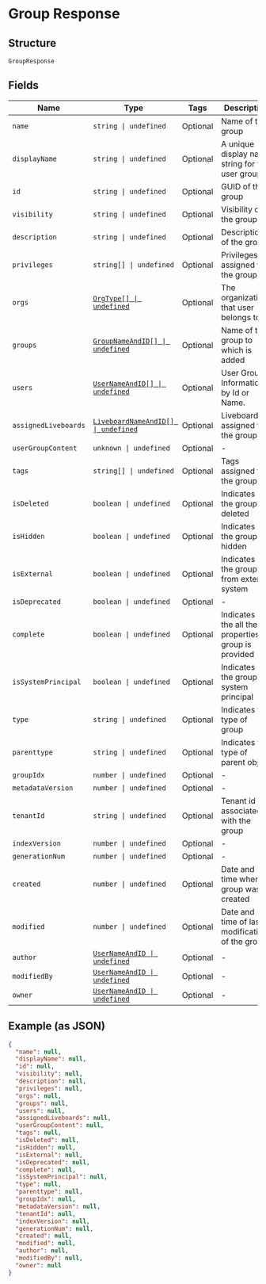 
# Group Response

## Structure

`GroupResponse`

## Fields

| Name | Type | Tags | Description |
|  --- | --- | --- | --- |
| `name` | `string \| undefined` | Optional | Name of the group |
| `displayName` | `string \| undefined` | Optional | A unique display name string for the user group |
| `id` | `string \| undefined` | Optional | GUID of the group |
| `visibility` | `string \| undefined` | Optional | Visibility of the group |
| `description` | `string \| undefined` | Optional | Description of the group |
| `privileges` | `string[] \| undefined` | Optional | Privileges assigned to the group |
| `orgs` | [`OrgType[] \| undefined`](../../doc/models/org-type.md) | Optional | The organizations that user belongs to |
| `groups` | [`GroupNameAndID[] \| undefined`](../../doc/models/group-name-and-id.md) | Optional | Name of the group to which is added |
| `users` | [`UserNameAndID[] \| undefined`](../../doc/models/user-name-and-id.md) | Optional | User Group Information by Id or Name. |
| `assignedLiveboards` | [`LiveboardNameAndID[] \| undefined`](../../doc/models/liveboard-name-and-id.md) | Optional | Liveboards assigned to the group |
| `userGroupContent` | `unknown \| undefined` | Optional | - |
| `tags` | `string[] \| undefined` | Optional | Tags assigned to the group |
| `isDeleted` | `boolean \| undefined` | Optional | Indicates if the group is deleted |
| `isHidden` | `boolean \| undefined` | Optional | Indicates if the group is hidden |
| `isExternal` | `boolean \| undefined` | Optional | Indicates if the group is from external system |
| `isDeprecated` | `boolean \| undefined` | Optional | - |
| `complete` | `boolean \| undefined` | Optional | Indicates if the all the properties of group is provided |
| `isSystemPrincipal` | `boolean \| undefined` | Optional | Indicates if the group is system principal |
| `type` | `string \| undefined` | Optional | Indicates the type of group |
| `parenttype` | `string \| undefined` | Optional | Indicates the type of parent object |
| `groupIdx` | `number \| undefined` | Optional | - |
| `metadataVersion` | `number \| undefined` | Optional | - |
| `tenantId` | `string \| undefined` | Optional | Tenant id associated with the group |
| `indexVersion` | `number \| undefined` | Optional | - |
| `generationNum` | `number \| undefined` | Optional | - |
| `created` | `number \| undefined` | Optional | Date and time when group was created |
| `modified` | `number \| undefined` | Optional | Date and time of last modification of the group |
| `author` | [`UserNameAndID \| undefined`](../../doc/models/user-name-and-id.md) | Optional | - |
| `modifiedBy` | [`UserNameAndID \| undefined`](../../doc/models/user-name-and-id.md) | Optional | - |
| `owner` | [`UserNameAndID \| undefined`](../../doc/models/user-name-and-id.md) | Optional | - |

## Example (as JSON)

```json
{
  "name": null,
  "displayName": null,
  "id": null,
  "visibility": null,
  "description": null,
  "privileges": null,
  "orgs": null,
  "groups": null,
  "users": null,
  "assignedLiveboards": null,
  "userGroupContent": null,
  "tags": null,
  "isDeleted": null,
  "isHidden": null,
  "isExternal": null,
  "isDeprecated": null,
  "complete": null,
  "isSystemPrincipal": null,
  "type": null,
  "parenttype": null,
  "groupIdx": null,
  "metadataVersion": null,
  "tenantId": null,
  "indexVersion": null,
  "generationNum": null,
  "created": null,
  "modified": null,
  "author": null,
  "modifiedBy": null,
  "owner": null
}
```


